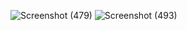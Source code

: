 ![Screenshot (479)](https://github.com/prathameshkasar/BookStores/assets/94557525/c883f968-8ce9-463e-aef7-99eabe70921f)
![Screenshot (493)](https://github.com/prathameshkasar/BookStores/assets/94557525/8e8ae27c-26aa-433e-9c9f-f4c20795e71c)

